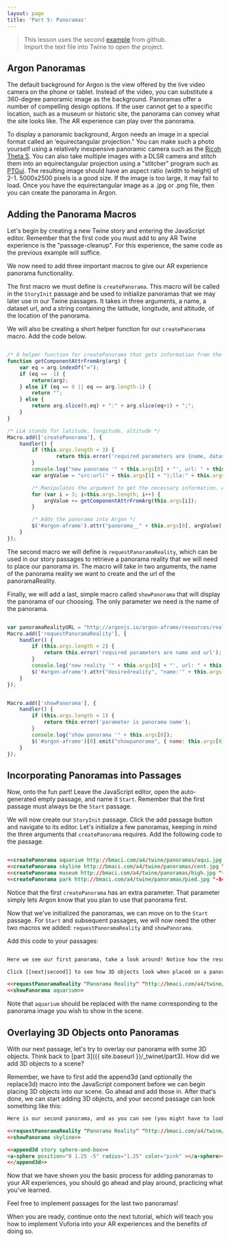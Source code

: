 ```yaml
---
layout: page
title: 'Part 5: Panoramas'
---
```


> This lesson uses the second [example](https://GitHub.com/blairmacintyre/oldfashioned/tree/master/examples/) from github. <br> Import the text file into Twine to open the project.


## Argon Panoramas
The default background for Argon is the view offered by the live video camera on the phone or tablet. Instead of the video, you can substitute a 360-degree panoramic image as the background. Panoramas offer a number of compelling design options. If the user cannot get to a specific location, such as a museum or historic site, the panorama can convey what the site looks like. The AR experience can play over the panorama.

To display a panoramic background, Argon needs an image in a special format called an ‘equirectangular projection.” You can make such a photo yourself using a relatively inexpensive panoramic camera such as the [Ricoh Theta S](https://theta360.com/en/about/theta/s.html). You can also take multiple images with a DLSR camera and stitch them into an equirectangular projection using a "stitcher" program such as [PTGui](https://www.ptgui.com). The resulting image should have an aspect ratio (width to height) of 2-1. 5000x2500 pixels is a good size. If the image is too large, it may fail to load. Once you have the equirectangular image as a .jpg or .png file, then you can create the panorama in Argon.

## Adding the Panorama Macros
Let's begin by creating a new Twine story and entering the JavaScript editor. Remember that the first code you must add to any AR Twine experience is the "passage-cleanup". For this experience, the same code as the previous example will suffice.

We now need to add three important macros to give our AR experience panorama functionality.

The first macro we must define is `createPanorama`.
This macro will be called in the `StoryInit` passage and be used to initialize panoramas that we may later use in our Twine passages.
It takes in three arguments, a name, a dataset url, and a string containing the latitude, longitude, and altitude, of the location of the panorama.

We will also be creating a short helper function for our `createPanorama` macro. Add the code below.

```javascript

/* A helper function for createPanorama that gets information from the arguments passed into it. */
function getComponentAttrFromArg(arg) {
    var eq = arg.indexOf("=");
    if (eq == -1) {
        return(arg);
    } else if (eq == 0 || eq == arg.length-1) {
        return "";
    } else {
        return arg.slice(0,eq) + ":" + arg.slice(eq+1) + ";";
    }
}

/* LLA stands for latitude, longitude, altitude */
Macro.add(['createPanorama'], {
    handler() {
        if (this.args.length < 3) {
                return this.error('required parameters are {name, dataset url, LLA}, plus other optional additional parameters');
        }
        console.log("new panorama '" + this.args[0] + "', url: " + this.args[1]);
        var argValue = "src:url(" + this.args[1] + ");lla:" + this.args[2] + ";";

        /* Manipulates the argument to get the necessary information. Above the 'createPanorama' macro, you can find the helper function that this loop utilizes. */
        for (var i = 3; i<this.args.length; i++) {
            argValue += getComponentAttrFromArg(this.args[i]);
        }

        /* Adds the panorama into Argon */
        $('#argon-aframe').attr("panorama__" + this.args[0], argValue);
    }
});

```

The second macro we will define is `requestPanoramaReality`, which can be used in our story passages to retrieve a panorama reality that we will need to place our panorama in. The macro will take in two arguments, the name of the panorama reality we want to create and the url of the panoramaReality.

Finally, we will add a last, simple macro called `showPanorama` that will display the panorama of our choosing. The only parameter we need is the name of the panorama.

```javascript

var panoramaRealityURL = "http://argonjs.io/argon-aframe/resources/reality/panorama/index.html"
Macro.add(['requestPanoramaReality'], {
    handler() {
        if (this.args.length < 2) {
            return this.error('required parameters are name and url');
        }
        console.log("new reality '" + this.args[0] + "', url: " + this.args[1]);
        $('#argon-aframe').attr("desiredreality", "name:'" + this.args[0] + "';src:url(" + this.args[1] + ");");
    }
});


Macro.add(['showPanorama'], {
    handler() {
        if (this.args.length < 1) {
            return this.error('parameter is panorama name');
        }
        console.log("show panorama '" + this.args[0]);
        $('#argon-aframe')[0].emit("showpanorama", { name: this.args[0] });
    }
});

```

## Incorporating Panoramas into Passages
Now, onto the fun part! Leave the JavaScript editor, open the auto-generated empty passage, and name it `Start`. Remember that the first passage must always be the `Start` passage.

We will now create our `StoryInit` passage. Click the add passage button and navigate to its editor. Let's initialize a few panoramas, keeping in mind the three arguments that `createPanorama` requires. Add the following code to the passage.

```html

<<createPanorama aquarium http://bmaci.com/a4/twine/panoramas/aqui.jpg "-84.3951 33.7634 206" initial=true>>
<<createPanorama skyline http://bmaci.com/a4/twine/panoramas/cent.jpg "-84.3931 33.7608 309">>
<<createPanorama museum http://bmaci.com/a4/twine/panoramas/high.jpg "-84.38584 33.79035 289">>
<<createPanorama park http://bmaci.com/a4/twine/panoramas/pied.jpg "-84.37427 33.78577 271">>

```

Notice that the first `createPanorama` has an extra parameter. That parameter simply lets Argon know that you plan to use that panorama first.

Now that we've initialized the panoramas, we can move on to the `Start` passage. For `Start` and subsequent passages, we will now need the other two macros we added: `requestPanoramaReality` and `showPanorama`.

Add this code to your passages:

```html

Here we see our first panorama, take a look around! Notice how the resolution of the panorama is diminished, a result of expanding the picture to a 360 degree view.

Click [[next|second]] to see how 3D objects look when placed on a panorama.

<<requestPanoramaReality "Panorama Reality" "http://bmaci.com/a4/twine/panoramaReality/index.html">>
<<showPanorama aquarium>>

```

Note that `aquarium` should be replaced with the name corresponding to the panorama image you wish to show in the scene.

## Overlaying 3D Objects onto Panoramas
With our next passage, let's try to overlay our panorama with some 3D objects. Think back to [part 3]({{ site.baseurl }}/_twinet/part3). How did we add 3D objects to a scene?

Remember, we have to first add the append3d (and optionally the replace3d) macro into the JavaScript component before we can begin placing 3D objects into our scene. Go ahead and add those in. After that's done, we can start adding 3D objects, and your second passage can look something like this:

```html
Here is our second panorama, and as you can see (you might have to look around), we have added some 3D objects to it! Click [[here|Start]] to go back to the 'Start' scene.

<<requestPanoramaReality "Panorama Reality" "http://bmaci.com/a4/twine/panoramaReality/index.html">>
<<showPanorama skyline>>

<<append3d story sphere-and-box>>
<a-sphere position="0 1.25 -5" radius="1.25" color="pink" ></a-sphere><a-box id="bluebox" position="5 0.5 -5" rotation="0 45 0" width="1" height="1" depth="1"  color="blue"></a-box>
<</append3d>>

```

Now that we have shown you the basic process for adding panoramas to your AR experiences, you should go ahead and play around, practicing what you've learned.

Feel free to implement passages for the last two panoramas!

When you are ready, continue onto the next tutorial, which will teach you how to implement Vuforia into your AR experiences and the benefits of doing so.